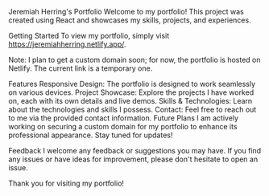 Jeremiah Herring's Portfolio
Welcome to my portfolio! This project was created using React and showcases my skills, projects, and experiences.

Getting Started
To view my portfolio, simply visit https://jeremiahherring.netlify.app/.

Note:
I plan to get a custom domain soon; for now, the portfolio is hosted on Netlify. The current link is a temporary one.

Features
Responsive Design: The portfolio is designed to work seamlessly on various devices.
Project Showcase: Explore the projects I have worked on, each with its own details and live demos.
Skills & Technologies: Learn about the technologies and skills I possess.
Contact: Feel free to reach out to me via the provided contact information.
Future Plans
I am actively working on securing a custom domain for my portfolio to enhance its professional appearance. Stay tuned for updates!

Feedback
I welcome any feedback or suggestions you may have. If you find any issues or have ideas for improvement, please don't hesitate to open an issue.

Thank you for visiting my portfolio!
